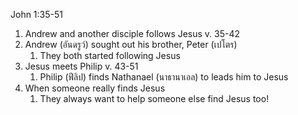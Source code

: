 John 1:35-51

1. Andrew and another disciple follows Jesus v. 35-42
2. Andrew (อันดรูว์) sought out his brother, Peter (เปโตร)
    1. They both started following Jesus
3. Jesus meets Philip v. 43-51
    1. Philip (ฟีลิป) finds Nathanael (นาธานาเอล) to leads him to Jesus
4. When someone really finds Jesus
    1. They always want to help someone else find Jesus too!